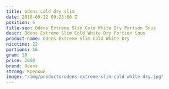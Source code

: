 ```yaml
---
title: odens cold dry slim
date: 2018-09-12 09:23:00 Z
position: 6
title-seo: Odens Extreme Slim Cold White Dry Portion Snus
descr: Odens Extreme Slim Cold White Dry Portion Snus
product-name: Odens Extreme Slim Cold White Dry
nicotine: 22
portions: 16
gram: 10
price: 2000
brand: Odens
strong: Крепкий
image: "/img/products/odens-extreme-slim-cold-white-dry.jpg"
---
```


